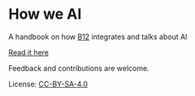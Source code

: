 # How we AI
A handbook on how [B12](https://www.b12.io/) integrates and talks about AI

[Read it here](https://www.b12.io/how-we-ai/)

Feedback and contributions are welcome.

License: [CC-BY-SA-4.0](https://github.com/b12io/how-we-ai/blob/main/LICENSE.md)

